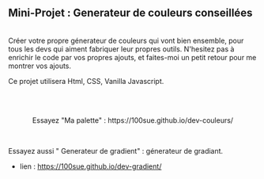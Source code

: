## Mini-Projet : Generateur de couleurs conseillées ##




<br>
Créer votre propre génerateur de couleurs qui vont bien ensemble, pour tous les devs qui aiment fabriquer leur propres outils.
N'hesitez pas à enrichir le code par vos propres ajouts, et faites-moi un petit retour pour me montrer vos ajouts.



<br>

Ce projet utilisera Html, CSS, Vanilla Javascript.

<br>


 
 
 <br>
 <p align="center">
 Essayez "Ma palette" : https://100sue.github.io/dev-couleurs/
 </p>
 
<br>

 Essayez aussi " Generateur de gradient" : génerateur de gradiant.
  <br>
 - lien : https://100sue.github.io/dev-gradient/

 
  
